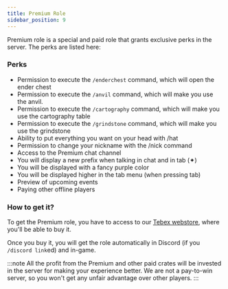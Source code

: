 ```yaml
---
title: Premium Role
sidebar_position: 9
---
```


Premium role is a special and paid role that grants exclusive perks in the server. The perks are listed here:

### Perks

- Permission to execute the `/enderchest` command, which will open the ender chest
- Permission to execute the `/anvil` command, which will make you use the anvil.
- Permission to execute the `/cartography` command, which will make you use the cartography table
- Permission to execute the `/grindstone` command, which will make you use the grindstone
- Ability to put everything you want on your head with /hat
- Permission to change your nickname with the /nick command
- Access to the Premium chat channel
- You will display a new prefix when talking in chat and in tab (✦)
- You will be displayed with a fancy purple color
- You will be displayed higher in the tab menu (when pressing tab)
- Preview of upcoming events
- Paying other offline players

### How to get it?

To get the Premium role, you have to access to our [Tebex webstore](https://earthcubemc-shop.tebex.io/), where you'll be able to buy it.

Once you buy it, you will get the role automatically in Discord (if you `/discord link`ed) and in-game.

:::note
All the profit from the Premium and other paid crates will be invested in the server for making your experience better.
We are not a pay-to-win server, so you won't get any unfair advantage over other players.
:::
